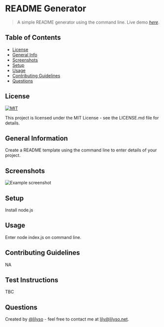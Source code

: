 # README Generator

> A simple README generator using the command line.
> Live demo [_here_](https://www.example.com).

## Table of Contents

- [License](#licence)
- [General Info](#general-information)
- [Screenshots](#screenshots)
- [Setup](#setup)
- [Usage](#usage)
- [Contributing Guidelines](#contributing-guidelines)
- [Questions](#questions)

## License

[![MIT](https://img.shields.io/badge/License-MIT-yellow.svg)](https://opensource.org/licenses/MIT)

This project is licensed under the MIT License - see the LICENSE.md file for details.

## General Information

Create a README template using the command line to enter details of your project.

## Screenshots

![Example screenshot](./img/screenshot.png)

## Setup

Install node.js

## Usage

Enter node index.js on command line.

## Contributing Guidelines

NA

## Test Instructions

TBC

## Questions

Created by [@lilyso](http://github.com/lilyso) - feel free to contact me at lily@lilyso.net.
